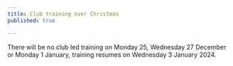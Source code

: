 ```yaml
---
title: Club training over Christmas
published: true

---
```


There will be no club led training on Monday 25, Wednesday 27 December or Monday 1 January, training resumes on Wednesday 3 January 2024.
